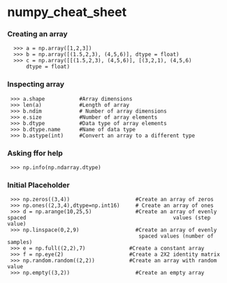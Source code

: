 # numpy_cheat_sheet
### Creating an array
      >>> a = np.array([1,2,3])
      >>> b = np.array([(1.5,2,3), (4,5,6)], dtype = float)
      >>> c = np.array([[(1.5,2,3), (4,5,6)], [(3,2,1), (4,5,6)
          dtype = float)
    
### Inspecting array
     >>> a.shape           #Array dimensions
     >>> len(a)            #Length of array
     >>> b.ndim            # Number of array dimensions
     >>> e.size            #Number of array elements
     >>> b.dtype           #Data type of array elements
     >>> b.dtype.name      #Name of data type
     >>> b.astype(int)     #Convert an array to a different type
     
### Asking ffor help
     >>> np.info(np.ndarray.dtype)
     
### Initial Placeholder
     >>> np.zeros((3,4))                     #Create an array of zeros
     >>> np.ones((2,3,4),dtype=np.int16)     # Create an array of ones
     >>> d = np.arange(10,25,5)              #Create an array of evenly spaced                                               values (step value)
     >>> np.linspace(0,2,9)                  #Create an array of evenly
                                              spaced values (number of samples)
     >>> e = np.full((2,2),7)              #Create a constant array
     >>> f = np.eye(2)                     #Create a 2X2 identity matrix
     >>> np.random.random((2,2))           #Create an array with random value                                                                    
     >>> np.empty((3,2))                     #Create an empty array
